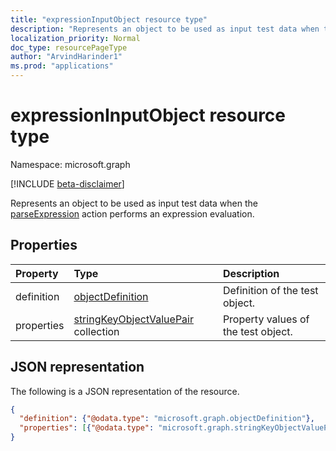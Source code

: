 ```yaml
---
title: "expressionInputObject resource type"
description: "Represents an object to be used as input test data when the synchronizationSchema parseExpression action performs an expression evaluation."
localization_priority: Normal
doc_type: resourcePageType
author: "ArvindHarinder1"
ms.prod: "applications"
---
```


# expressionInputObject resource type

Namespace: microsoft.graph

[!INCLUDE [beta-disclaimer](../../includes/beta-disclaimer.md)]

Represents an object to be used as input test data when the [parseExpression](../api/synchronization-synchronizationschema-parseexpression.md) action performs an expression evaluation.

## Properties
| Property	   | Type	|Description|
|:---------------|:--------|:----------|
|definition|[objectDefinition](synchronization-objectdefinition.md)|Definition of the test object.|
|properties|[stringKeyObjectValuePair](synchronization-stringkeyobjectvaluepair.md) collection|Property values of the test object.|

## JSON representation

The following is a JSON representation of the resource.

<!-- {
  "blockType": "resource",
  "optionalProperties": [

  ],
  "@odata.type": "microsoft.graph.expressionInputObject"
}-->

```json
{
  "definition": {"@odata.type": "microsoft.graph.objectDefinition"},
  "properties": [{"@odata.type": "microsoft.graph.stringKeyObjectValuePair"}]
}

```

<!-- uuid: 8fcb5dbc-d5aa-4681-8e31-b001d5168d79
2015-10-25 14:57:30 UTC -->
<!--
{
  "type": "#page.annotation",
  "description": "expressionInputObject resource",
  "keywords": "",
  "section": "documentation",
  "tocPath": "",
  "suppressions": []
}
-->


